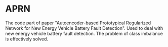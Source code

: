 # APRN
The code part of paper "Autoencoder-based Prototypical Regularized Network for New Energy Vehicle Battery Fault Detection".
Used to deal with new energy vehicle battery fault detection. The problem of class imbalance is effectively solved.

